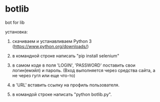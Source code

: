 # botlib
bot for lib

установка:

1) скачиваем и устанавливаем Python 3 (https://www.python.org/downloads/)

2) в командной строке написать "pip install selenium"

3) в самом коде в поля 'LOGIN', 'PASSWORD' поставить свои логин(емэйл) и пароль. (Вход выполняется через средства сайта, а не через гугл или еще что-то)

4) в 'URL' вставить ссылку на профиль пользователя.

5) в командой строке написать "python botlib.py".